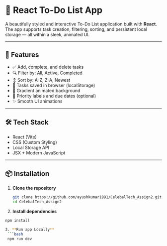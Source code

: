 # 📝 React To-Do List App

A beautifully styled and interactive To-Do List application built with **React**. The app supports task creation, filtering, sorting, and persistent local storage — all within a sleek, animated UI.

---

## 🌟 Features

- ✅ Add, complete, and delete tasks
- 🔍 Filter by: All, Active, Completed
- ↕️ Sort by: A-Z, Z-A, Newest
- 💾 Tasks saved in browser (localStorage)
- 🎨 Gradient animated background
- 🎯 Priority labels and due dates (optional)
- ✨ Smooth UI animations

---


## 🛠️ Tech Stack

- React (Vite)
- CSS (Custom Styling)
- Local Storage API
- JSX + Modern JavaScript

---

## 📦 Installation

1. **Clone the repository**  
   ```bash
   git clone https://github.com/ayushkumar1991/CelebalTech_Assign2.git
   cd CelebalTech_Assign2


2. **Install dependencies**
  ```bash
  npm install

3. **Run app Locally**
   ```bash
   npm run dev